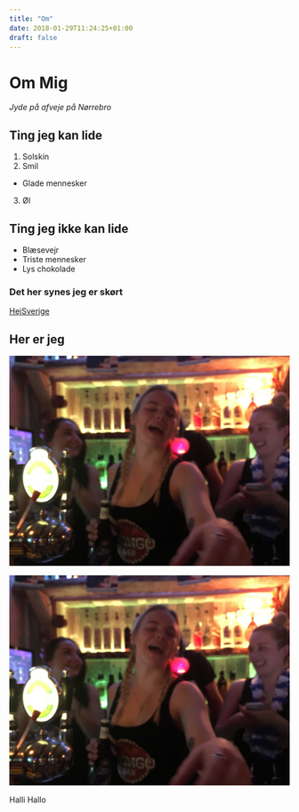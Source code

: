 ```yaml
---
title: "Om"
date: 2018-01-29T11:24:25+01:00
draft: false
---
```


# Om Mig

*Jyde på afveje på Nørrebro*

## Ting jeg kan lide

1. Solskin
2. Smil
 * Glade mennesker
3. Øl

## Ting jeg ikke kan lide
* Blæsevejr
* Triste mennesker
* Lys chokolade

### Det her synes jeg er skørt
[HejSverige](https://en.wikipedia.org/wiki/Hej)


## Her er jeg
![foto af Pattie](img/IMG_0957.jpg)

[![foto af Pattie](img/IMG_0957.jpg)](https://en.wikipedia.org/wiki/Hej)

Halli Hallo
